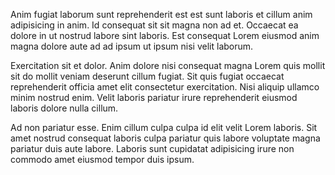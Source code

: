 Anim fugiat laborum sunt reprehenderit est est sunt laboris et cillum anim adipisicing in anim. Id consequat sit sit magna non ad et. Occaecat ea dolore in ut nostrud labore sint laboris. Est consequat Lorem eiusmod anim magna dolore aute ad ad ipsum ut ipsum nisi velit laborum.

Exercitation sit et dolor. Anim dolore nisi consequat magna Lorem quis mollit sit do mollit veniam deserunt cillum fugiat. Sit quis fugiat occaecat reprehenderit officia amet elit consectetur exercitation. Nisi aliquip ullamco minim nostrud enim. Velit laboris pariatur irure reprehenderit eiusmod laboris dolore nulla cillum.

Ad non pariatur esse. Enim cillum culpa culpa id elit velit Lorem laboris. Sit amet nostrud consequat laboris culpa pariatur quis labore voluptate magna pariatur duis aute labore. Laboris sunt cupidatat adipisicing irure non commodo amet eiusmod tempor duis ipsum.